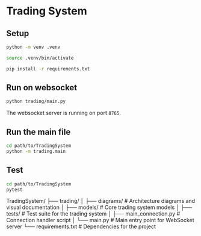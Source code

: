 # Trading System

## Setup

```bash
python -m venv .venv

source .venv/bin/activate

pip install -r requirements.txt
```

## Run on websocket

```bash
python trading/main.py
```

The websocket server is running on port `8765`.

## Run the main file
```bash
cd path/to/TradingSystem
python -m trading.main

```

## Test

```bash
cd path/to/TradingSystem
pytest
```

TradingSystem/
├── trading/
│   ├── diagrams/       # Architecture diagrams and visual documentation
│   ├── models/         # Core trading system models
│   ├── tests/          # Test suite for the trading system
│   ├── main_connection.py  # Connection handler script
│   └── main.py         # Main entry point for WebSocket server
└── requirements.txt    # Dependencies for the project
